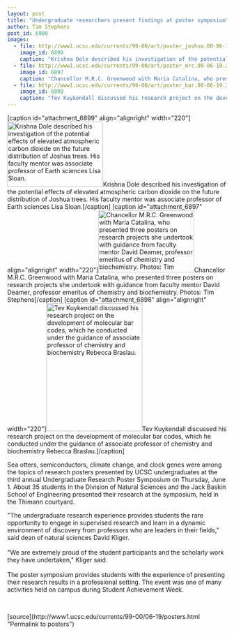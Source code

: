 ```yaml
---
layout: post
title: "Undergraduate researchers present findings at poster symposium"
author: Tim Stephens
post_id: 6900
images:
  - file: http://www1.ucsc.edu/currents/99-00/art/poster_joshua.00-06-19.220.jpg
    image_id: 6899
    caption: "Krishna Dole described his investigation of the potential effects of elevated atmospheric carbon dioxide on the future distribution of Joshua trees. His faculty mentor was associate professor of Earth sciences Lisa Sloan."
  - file: http://www1.ucsc.edu/currents/99-00/art/poster_mrc.00-06-19.220.jpg
    image_id: 6897
    caption: "Chancellor M.R.C. Greenwood with Maria Catalina, who presented three posters on research projects she undertook with guidance from faculty mentor David Deamer, professor emeritus of chemistry and biochemistry. Photos: Tim Stephens"
  - file: http://www1.ucsc.edu/currents/99-00/art/poster_bar.00-06-19.220.jpg
    image_id: 6898
    caption: "Tev Kuykendall discussed his research project on the development of molecular bar codes, which he conducted under the guidance of associate professor of chemistry and biochemistry Rebecca Braslau."
---
```


[caption id="attachment_6899" align="alignright" width="220"]<a href="http://localhost/mysite/wp-content/uploads/2000/06/poster_joshua.00-06-19.220.jpg"><img class="size-full wp-image-6899" src="http://localhost/mysite/wp-content/uploads/2000/06/poster_joshua.00-06-19.220.jpg" alt="Krishna Dole described his investigation of the potential effects of elevated atmospheric carbon dioxide on the future distribution of Joshua trees. His faculty mentor was associate professor of Earth sciences Lisa Sloan." width="220" height="149" /></a>Krishna Dole described his investigation of the potential effects of elevated atmospheric carbon dioxide on the future distribution of Joshua trees. His faculty mentor was associate professor of Earth sciences Lisa Sloan.[/caption]
[caption id="attachment_6897" align="alignright" width="220"]<a href="http://localhost/mysite/wp-content/uploads/2000/06/poster_mrc.00-06-19.220.jpg"><img class="size-full wp-image-6897" src="http://localhost/mysite/wp-content/uploads/2000/06/poster_mrc.00-06-19.220.jpg" alt="Chancellor M.R.C. Greenwood with Maria Catalina, who presented three posters on research projects she undertook with guidance from faculty mentor David Deamer, professor emeritus of chemistry and biochemistry. Photos: Tim Stephens" width="220" height="142" /></a>Chancellor M.R.C. Greenwood with Maria Catalina, who presented three posters on research projects she undertook with guidance from faculty mentor David Deamer, professor emeritus of chemistry and biochemistry. Photos: Tim Stephens[/caption]
[caption id="attachment_6898" align="alignright" width="220"]<a href="http://localhost/mysite/wp-content/uploads/2000/06/poster_bar.00-06-19.220.jpg"><img class="size-full wp-image-6898" src="http://localhost/mysite/wp-content/uploads/2000/06/poster_bar.00-06-19.220.jpg" alt="Tev Kuykendall discussed his research project on the development of molecular bar codes, which he conducted under the guidance of associate professor of chemistry and biochemistry Rebecca Braslau." width="220" height="293" /></a>Tev Kuykendall discussed his research project on the development of molecular bar codes, which he conducted under the guidance of associate professor of chemistry and biochemistry Rebecca Braslau.[/caption]
<p>
  Sea otters, semiconductors, climate change, and clock genes were among the topics of research posters presented by UCSC undergraduates at the third annual Undergraduate Research Poster Symposium on Thursday, June 1. About 35 students in the Division of Natural Sciences and the Jack Baskin School of Engineering presented their research at the symposium, held in the Thimann courtyard.
</p>"The undergraduate research experience provides students the rare opportunity to engage in supervised research and learn in a dynamic environment of discovery from professors who are leaders in their fields," said dean of natural sciences David Kliger.<br>
<br>
"We are extremely proud of the student participants and the scholarly work they have undertaken," Kliger said.<br>
<br>
The poster symposium provides students with the experience of presenting their research results in a professional setting. The event was one of many activities held on campus during Student Achievement Week.
<p>
  <br>

</p>
[source](http://www1.ucsc.edu/currents/99-00/06-19/posters.html "Permalink to posters")
